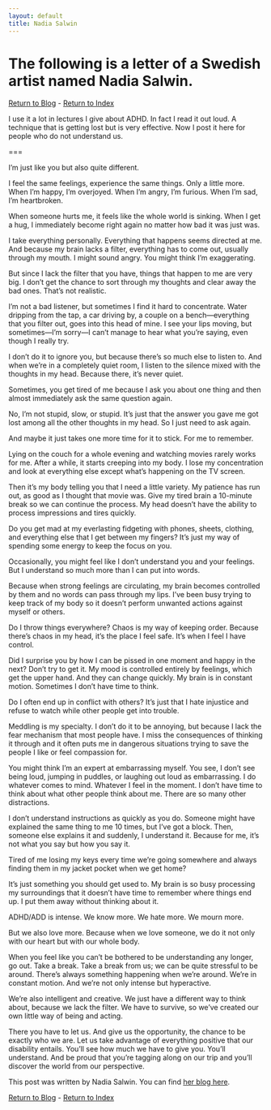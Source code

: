 ```yaml
---                                                                                                                                                                             
layout: default                                                                                                                                                                 
title: Nadia Salwin                                                                                                                                                        
---  
```

# The following is a letter of a Swedish artist named Nadia Salwin. 

[Return to Blog](/blog) - [Return to Index](/)

I use it a lot in lectures I give about ADHD. In fact I read it out loud. A technique that is getting lost but is very effective. Now I post it here for people who do not understand us.

===

I’m just like you but also quite different.

I feel the same feelings, experience the same things. Only a little more. When I’m happy, I’m overjoyed. When I’m angry, I’m furious. When I’m sad, I’m heartbroken.

When someone hurts me, it feels like the whole world is sinking. When I get a hug, I immediately become right again no matter how bad it was just was.

I take everything personally. Everything that happens seems directed at me. And because my brain lacks a filter, everything has to come out, usually through my mouth. I might sound angry. You might think I’m exaggerating.

But since I lack the filter that you have, things that happen to me are very big. I don’t get the chance to sort through my thoughts and clear away the bad ones. That’s not realistic.

I’m not a bad listener, but sometimes I find it hard to concentrate. Water dripping from the tap, a car driving by, a couple on a bench—everything that you filter out, goes into this head of mine. I see your lips moving, but sometimes—I’m sorry—I can’t manage to hear what you’re saying, even though I really try.

I don’t do it to ignore you, but because there’s so much else to listen to. And when we’re in a completely quiet room, I listen to the silence mixed with the thoughts in my head. Because there, it’s never quiet.

Sometimes, you get tired of me because I ask you about one thing and then almost immediately ask the same question again.

No, I’m not stupid, slow, or stupid. It’s just that the answer you gave me got lost among all the other thoughts in my head. So I just need to ask again.

And maybe it just takes one more time for it to stick. For me to remember.

Lying on the couch for a whole evening and watching movies rarely works for me. After a while, it starts creeping into my body. I lose my concentration and look at everything else except what’s happening on the TV screen.

Then it’s my body telling you that I need a little variety. My patience has run out, as good as I thought that movie was. Give my tired brain a 10-minute break so we can continue the process. My head doesn’t have the ability to process impressions and tires quickly.

Do you get mad at my everlasting fidgeting with phones, sheets, clothing, and everything else that I get between my fingers? It’s just my way of spending some energy to keep the focus on you.

Occasionally, you might feel like I don’t understand you and your feelings. But I understand so much more than I can put into words.

Because when strong feelings are circulating, my brain becomes controlled by them and no words can pass through my lips. I’ve been busy trying to keep track of my body so it doesn’t perform unwanted actions against myself or others.

Do I throw things everywhere? Chaos is my way of keeping order. Because there’s chaos in my head, it’s the place I feel safe. It’s when I feel I have control.

Did I surprise you by how I can be pissed in one moment and happy in the next? Don’t try to get it. My mood is controlled entirely by feelings, which get the upper hand. And they can change quickly. My brain is in constant motion. Sometimes I don’t have time to think.

Do I often end up in conflict with others? It’s just that I hate injustice and refuse to watch while other people get into trouble.

Meddling is my specialty. I don’t do it to be annoying, but because I lack the fear mechanism that most people have. I miss the consequences of thinking it through and it often puts me in dangerous situations trying to save the people I like or feel compassion for.

You might think I’m an expert at embarrassing myself. You see, I don’t see being loud, jumping in puddles, or laughing out loud as embarrassing. I do whatever comes to mind. Whatever I feel in the moment. I don’t have time to think about what other people think about me. There are so many other distractions.

I don’t understand instructions as quickly as you do. Someone might have explained the same thing to me 10 times, but I’ve got a block. Then, someone else explains it and suddenly, I understand it. Because for me, it’s not what you say but how you say it.

Tired of me losing my keys every time we’re going somewhere and always finding them in my jacket pocket when we get home?

It’s just something you should get used to. My brain is so busy processing my surroundings that it doesn’t have time to remember where things end up. I put them away without thinking about it.

ADHD/ADD is intense. We know more. We hate more. We mourn more.

But we also love more. Because when we love someone, we do it not only with our heart but with our whole body.

When you feel like you can’t be bothered to be understanding any longer, go out. Take a break. Take a break from us; we can be quite stressful to be around. There’s always something happening when we’re around. We’re in constant motion. And we’re not only intense but hyperactive.

We’re also intelligent and creative. We just have a different way to think about, because we lack the filter. We have to survive, so we’ve created our own little way of being and acting.

There you have to let us. And give us the opportunity, the chance to be exactly who we are. Let us take advantage of everything positive that our disability entails. You’ll see how much we have to give you. You’ll understand. And be proud that you’re tagging along on our trip and you’ll discover the world from our perspective.

This post was written by Nadia Salwin. You can find [her blog here](http://blogg.improveme.se/mardromsmorsan/).

[Return to Blog](/blog) - [Return to Index](/)